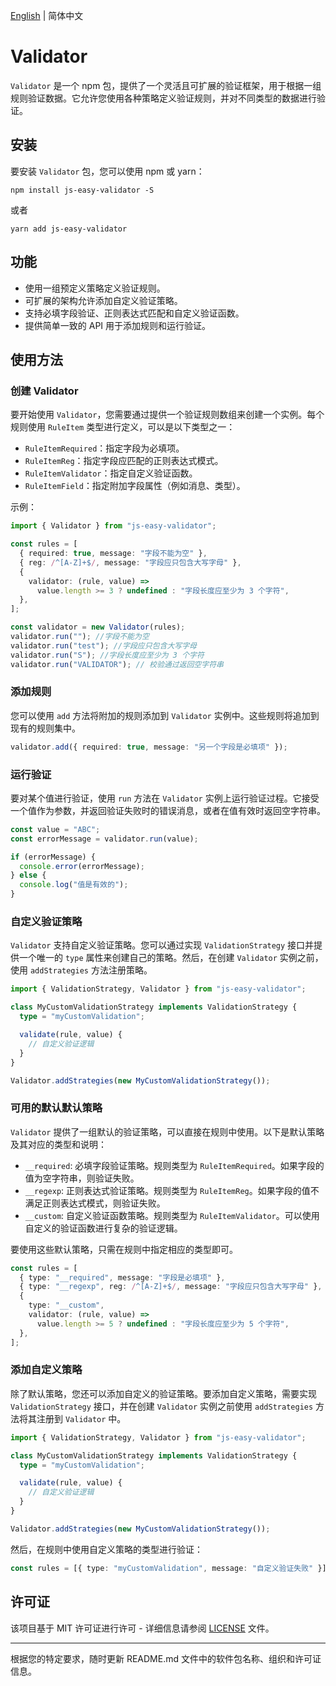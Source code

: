 [English](https://github.com/liliangrong777/easy-validator/blob/main/README.md) | 简体中文

# Validator

`Validator` 是一个 npm 包，提供了一个灵活且可扩展的验证框架，用于根据一组规则验证数据。它允许您使用各种策略定义验证规则，并对不同类型的数据进行验证。

## 安装

要安装 `Validator` 包，您可以使用 npm 或 yarn：

```shell
npm install js-easy-validator -S
```

或者

```shell
yarn add js-easy-validator
```

## 功能

- 使用一组预定义策略定义验证规则。
- 可扩展的架构允许添加自定义验证策略。
- 支持必填字段验证、正则表达式匹配和自定义验证函数。
- 提供简单一致的 API 用于添加规则和运行验证。

## 使用方法

### 创建 Validator

要开始使用 `Validator`，您需要通过提供一个验证规则数组来创建一个实例。每个规则使用 `RuleItem` 类型进行定义，可以是以下类型之一：

- `RuleItemRequired`：指定字段为必填项。
- `RuleItemReg`：指定字段应匹配的正则表达式模式。
- `RuleItemValidator`：指定自定义验证函数。
- `RuleItemField`：指定附加字段属性（例如消息、类型）。

示例：

```typescript
import { Validator } from "js-easy-validator";

const rules = [
  { required: true, message: "字段不能为空" },
  { reg: /^[A-Z]+$/, message: "字段应只包含大写字母" },
  {
    validator: (rule, value) =>
      value.length >= 3 ? undefined : "字段长度应至少为 3 个字符",
  },
];

const validator = new Validator(rules);
validator.run(""); //字段不能为空
validator.run("test"); //字段应只包含大写字母
validator.run("S"); //字段长度应至少为 3 个字符
validator.run("VALIDATOR"); // 校验通过返回空字符串
```

### 添加规则

您可以使用 `add` 方法将附加的规则添加到 `Validator` 实例中。这些规则将追加到现有的规则集中。

```typescript
validator.add({ required: true, message: "另一个字段是必填项" });
```

### 运行验证

要对某个值进行验证，使用 `run` 方法在 `Validator` 实例上运行验证过程。它接受一个值作为参数，并返回验证失败时的错误消息，或者在值有效时返回空字符串。

```typescript
const value = "ABC";
const errorMessage = validator.run(value);

if (errorMessage) {
  console.error(errorMessage);
} else {
  console.log("值是有效的");
}
```

### 自定义验证策略

`Validator` 支持自定义验证策略。您可以通过实现 `ValidationStrategy` 接口并提供一个唯一的 `type` 属性来创建自己的策略。然后，在创建 `Validator` 实例之前，使用 `addStrategies` 方法注册策略。

```typescript
import { ValidationStrategy, Validator } from "js-easy-validator";

class MyCustomValidationStrategy implements ValidationStrategy {
  type = "myCustomValidation";

  validate(rule, value) {
    // 自定义验证逻辑
  }
}

Validator.addStrategies(new MyCustomValidationStrategy());
```

### 可用的默认默认策略

`Validator` 提供了一组默认的验证策略，可以直接在规则中使用。以下是默认策略及其对应的类型和说明：

- `__required`: 必填字段验证策略。规则类型为 `RuleItemRequired`。如果字段的值为空字符串，则验证失败。
- `__regexp`: 正则表达式验证策略。规则类型为 `RuleItemReg`。如果字段的值不满足正则表达式模式，则验证失败。
- `__custom`: 自定义验证函数策略。规则类型为 `RuleItemValidator`。可以使用自定义的验证函数进行复杂的验证逻辑。

要使用这些默认策略，只需在规则中指定相应的类型即可。

```typescript
const rules = [
  { type: "__required", message: "字段是必填项" },
  { type: "__regexp", reg: /^[A-Z]+$/, message: "字段应只包含大写字母" },
  {
    type: "__custom",
    validator: (rule, value) =>
      value.length >= 5 ? undefined : "字段长度应至少为 5 个字符",
  },
];
```

### 添加自定义策略

除了默认策略，您还可以添加自定义的验证策略。要添加自定义策略，需要实现 `ValidationStrategy` 接口，并在创建 `Validator` 实例之前使用 `addStrategies` 方法将其注册到 `Validator` 中。

```typescript
import { ValidationStrategy, Validator } from "js-easy-validator";

class MyCustomValidationStrategy implements ValidationStrategy {
  type = "myCustomValidation";

  validate(rule, value) {
    // 自定义验证逻辑
  }
}

Validator.addStrategies(new MyCustomValidationStrategy());
```

然后，在规则中使用自定义策略的类型进行验证：

```typescript
const rules = [{ type: "myCustomValidation", message: "自定义验证失败" }];
```

## 许可证

该项目基于 MIT 许可证进行许可 - 详细信息请参阅 [LICENSE](LICENSE) 文件。

---

根据您的特定要求，随时更新 README.md 文件中的软件包名称、组织和许可证信息。
